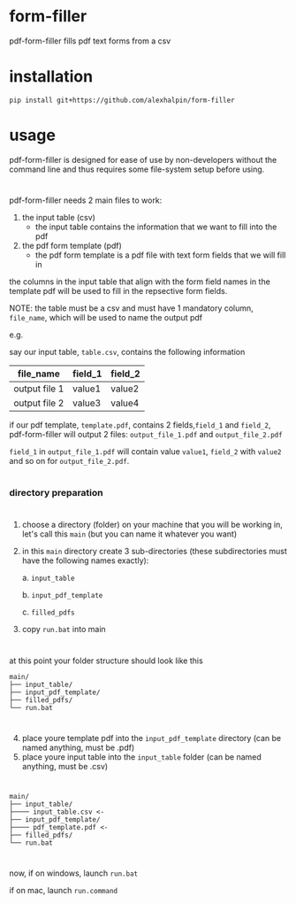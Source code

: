 # form-filler

pdf-form-filler fills pdf text forms from a csv


# installation

```
pip install git+https://github.com/alexhalpin/form-filler
```

# usage

pdf-form-filler is designed for ease of use by non-developers without the command line and thus requires some file-system setup before using.

#

pdf-form-filler needs 2 main files to work:

1. the input table (csv)
    - the input table contains the information that we want to fill into the pdf
2. the pdf form template (pdf)
    - the pdf form template is a pdf file with text form fields that we will fill in



the columns in the input table that align with the form field names in the template pdf will be used to fill in the repsective form fields.

NOTE:
the table must be a csv and must have 1 mandatory column, `file_name`, which will be used to name the output pdf

e.g.

say our input table, `table.csv`, contains the following information

| file_name  | field_1   | field_2   |
|------------|------------|------------|
| output file 1 | value1 | value2|
| output file 2| value3 | value4 |


if our pdf template, `template.pdf`, contains 2 fields,`field_1` and `field_2`, pdf-form-filler will output 2 files: `output_file_1.pdf` and `output_file_2.pdf`

`field_1` in `output_file_1.pdf` will contain value `value1`, `field_2` with `value2` and so on for `output_file_2.pdf`.

#

### directory preparation

#

1. choose a directory (folder) on your machine that you will be working in, let's call this `main` (but you can name it whatever you want)

2. in this `main` directory create 3 sub-directories (these subdirectories must have the following names exactly):
    
    a. `input_table`

    b. `input_pdf_template`

    c. `filled_pdfs`

3. copy `run.bat` into main

#

at this point your folder structure should look like this

```
main/
├── input_table/
├── input_pdf_template/
├── filled_pdfs/
└── run.bat
```

#

4. place youre template pdf into the `input_pdf_template` directory (can be named anything, must be .pdf)
5. place youre input table into the `input_table` folder (can be named anything, must be .csv)

#

```
main/
├── input_table/
├──── input_table.csv <-
├── input_pdf_template/
├──── pdf_template.pdf <-
├── filled_pdfs/
└── run.bat
```

# 

now, if on windows, launch `run.bat`

if on mac, launch `run.command`

